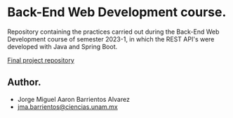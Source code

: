 # Back-End Web Development course.
Repository containing the practices carried out during the Back-End Web Development course of semester 2023-1, 
in which the REST API's  were developed with Java and Spring Boot.

[Final project repository](https://github.com/barrientosalvarez/dwb_2023-1_project)

## Author.
* Jorge Miguel Aaron Barrientos Alvarez
* jma.barrientos@ciencias.unam.mx
